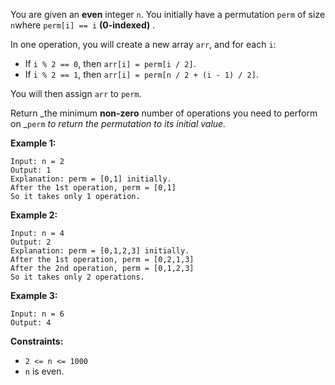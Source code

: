 You are given an **even** integer `n`​​​​​​. You initially have a permutation
`perm` of size `n`​​ where `perm[i] == i`​ **(0-indexed)** ​​​​.

In one operation, you will create a new array `arr`, and for each `i`:

  * If `i % 2 == 0`, then `arr[i] = perm[i / 2]`.
  * If `i % 2 == 1`, then `arr[i] = perm[n / 2 + (i - 1) / 2]`.

You will then assign `arr`​​​​ to `perm`.

Return _the minimum **non-zero** number of operations you need to perform on
_`perm` _to return the permutation to its initial value._



**Example 1:**

    
    
    Input: n = 2
    Output: 1
    Explanation: perm = [0,1] initially.
    After the 1st operation, perm = [0,1]
    So it takes only 1 operation.
    

**Example 2:**

    
    
    Input: n = 4
    Output: 2
    Explanation: perm = [0,1,2,3] initially.
    After the 1st operation, perm = [0,2,1,3]
    After the 2nd operation, perm = [0,1,2,3]
    So it takes only 2 operations.
    

**Example 3:**

    
    
    Input: n = 6
    Output: 4
    



**Constraints:**

  * `2 <= n <= 1000`
  * `n`​​​​​​ is even.


